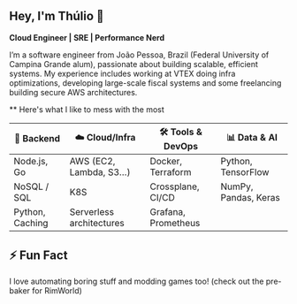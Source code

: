 ## Hey, I'm Thúlio 👋

**Cloud Engineer | SRE | Performance Nerd**

I’m a software engineer from João Pessoa, Brazil (Federal University of Campina Grande alum), passionate about building scalable, efficient systems. My experience includes working at VTEX doing infra optimizations, developing large-scale fiscal systems and some freelancing building secure AWS architectures.

** Here's what I like to mess with the most

| 🔧 Backend         | ☁️ Cloud/Infra             | 🛠️ Tools & DevOps         | 📊 Data & AI          |
|--------------------|---------------------------|---------------------------|------------------------|
| Node.js, Go        | AWS (EC2, Lambda, S3…)    | Docker, Terraform         | Python, TensorFlow     |
| NoSQL / SQL        | K8S                       | Crossplane, CI/CD         | NumPy, Pandas, Keras   |
| Python,  Caching   | Serverless architectures  | Grafana, Prometheus       |                        |

## ⚡ Fun Fact  
I love automating boring stuff and modding games too! (check out the pre-baker for RimWorld)
